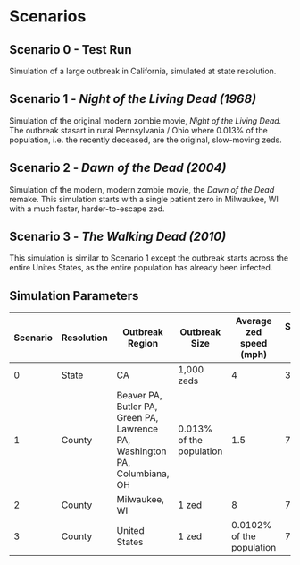 # Scenarios

## Scenario 0 - Test Run

Simulation of a large outbreak in California, simulated at state resolution.

## Scenario 1 - *Night of the Living Dead (1968)*

Simulation of the original modern zombie movie, *Night of the Living Dead.* The outbreak stasart in rural Pennsylvania / Ohio where 0.013% of the population, i.e. the recently deceased, are the original, slow-moving zeds.

## Scenario 2 - *Dawn of the Dead (2004)*

Simulation of the modern, modern zombie movie, the *Dawn of the Dead* remake. This simulation starts with a single patient zero in Milwaukee, WI with a much faster, harder-to-escape zed. 

## Scenario 3 - *The Walking Dead (2010)*

This simulation is similar to Scenario 1 except the outbreak starts across the entire Unites States, as the entire population has already been infected.

## Simulation Parameters

| Scenario | Resolution | Outbreak Region | Outbreak Size | Average zed speed (mph) | Simulation Length (days) |
|---|---|---|---|---|---|
| 0 | State | CA | 1,000 zeds | 4 | 365 |
| 1 | County | Beaver PA, Butler PA, Green PA, Lawrence PA, Washington PA, Columbiana, OH | 0.013% of the population | 1.5 | 730 |
| 2 | County | Milwaukee, WI | 1 zed | 8 | 730 |
| 3 | County | United States | 1 zed | 0.0102% of the population | 730 |